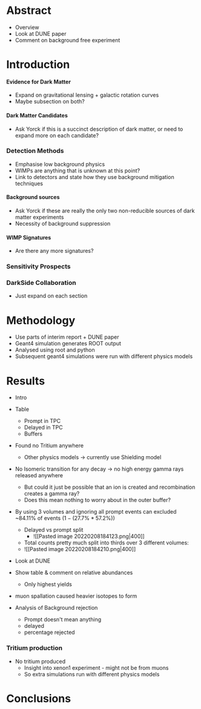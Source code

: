 # Abstract
- Overview
- Look at DUNE paper
- Comment on background free experiment

# Introduction
#### Evidence for Dark Matter
- Expand on gravitational lensing + galactic rotation curves
- Maybe subsection on both?

#### Dark Matter Candidates
- Ask Yorck if this is a succinct description of dark matter, or need to expand more on each candidate?

### Detection Methods
- Emphasise low background physics
- WIMPs are anything that is unknown at this point?
- Link to detectors and state how they use background mitigation techniques

#### Background sources
- Ask Yorck if these are really the only two non-reducible sources of dark matter experiments
- Necessity of background suppression

#### WIMP Signatures
- Are there any more signatures?

### Sensitivity Prospects

### DarkSide Collaboration
- Just expand on each section

# Methodology
- Use parts of interim report + DUNE paper
- Geant4 simulation generates ROOT output
- Analysed using root and python
- Subsequent geant4 simulations were run with different physics models

# Results
- Intro
- Table
	- Prompt in TPC
	- Delayed in TPC
	- Buffers
- Found no Tritium anywhere
  - Other physics models -> currently use Shielding model
- No Isomeric transition for any decay -> no high energy gamma rays released anywhere
  - But could it just be possible that an ion is created and recombination creates a gamma ray?
  - Does this mean nothing to worry about in the outer buffer?
- By using 3 volumes and ignoring all prompt events can excluded ~84.11% of events ($1-(27.7\% * 57.2\%)$)
  - Delayed vs prompt split
    - ![[Pasted image 20220208184123.png|400]]
  - Total counts pretty much split into thirds over 3 different volumes:
  - ![[Pasted image 20220208184210.png|400]]

- Look at DUNE
- Show table & comment on relative abundances
	- Only highest yields
- muon spallation caused heavier isotopes to form
- Analysis of Background rejection
	- Prompt doesn't mean anything
	- delayed
	- percentage rejected

### Tritium production
- No tritium produced
	- Insight into xenon1 experiment - might not be from muons
	- So extra simulations run with different physics models

# Conclusions
